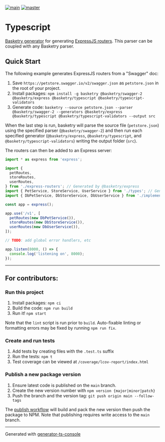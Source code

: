 [![main](https://github.com/basketry/express/workflows/build/badge.svg?branch=main&event=push)](https://github.com/basketry/express/actions?query=workflow%3Abuild+branch%3Amain+event%3Apush)
[![master](https://img.shields.io/npm/v/@basketry/express)](https://www.npmjs.com/package/@basketry/express)

# Typescript

[Basketry generator](https://github.com/basketry/basketry) for generating [ExpressJS routers](https://expressjs.com/en/guide/routing.html). This parser can be coupled with any Basketry parser.

## Quick Start

The following example generates ExpressJS routers from a "Swagger" doc:

1. Save `https://petstore.swagger.io/v2/swagger.json` as `petstore.json` in the root of your project.
1. Install packages: `npm install -g basketry @basketry/swagger-2 @basketry/express @basketry/typescript @basketry/typescript-validators`
1. Generate code: `basketry --source petstore.json --parser @basketry/swagger-2 --generators @basketry/express @basketry/typescript @basketry/typescript-validators --output src`

When the last step is run, basketry will parse the source file (`petstore.json`) using the specified parser (`@basketry/swagger-2`) and then run each specified generator (`@basketry/express`, `@basketry/typescript`, and `@basketry/typescript-validators`) writing the output folder (`src`).

The routers can then be added to an Express server:

```ts
import * as express from 'express';

import {
  petRoutes,
  storeRoutes,
  userRoutes,
} from './express-routers'; // Generated by @basketry/express
import { PetService, StoreService, UserService } from './types'; // Generated by @basketry/typescript
import { DbPetService, DbStoreService, DbUserService } from './implementations'; // Your hand-written implementations of the generated service interfaces

const app = express();

app.use('/v1', [
  petRoutes(new DbPetService()),
  storeRoutes(new DbStoreService()),
  userRoutes(new DbUserService()),
]);

// TODO: add global error handlers, etc

app.listen(8000, () => {
  console.log('listening on', 8000);
});

```

---

## For contributors:

### Run this project

1.  Install packages: `npm ci`
1.  Build the code: `npm run build`
1.  Run it! `npm start`

Note that the `lint` script is run prior to `build`. Auto-fixable linting or formatting errors may be fixed by running `npm run fix`.

### Create and run tests

1.  Add tests by creating files with the `.test.ts` suffix
1.  Run the tests: `npm t`
1.  Test coverage can be viewed at `/coverage/lcov-report/index.html`

### Publish a new package version

1. Ensure latest code is published on the `main` branch.
1. Create the new version number with `npm version {major|minor|patch}`
1. Push the branch and the version tag: `git push origin main --follow-tags`

The [publish workflow](https://github.com/basketry/typescript/actions/workflows/publish.yml) will build and pack the new version then push the package to NPM. Note that publishing requires write access to the `main` branch.

---

Generated with [generator-ts-console](https://www.npmjs.com/package/generator-ts-console)
